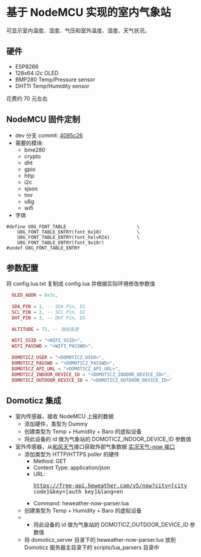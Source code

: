 # 基于 NodeMCU 实现的室内气象站

可显示室内温度、湿度、气压和室外温度、湿度、天气状况。

## 硬件
* ESP8266
* 128x64 i2c OLED
* BMP280 Temp/Pressure sensor
* DHT11 Temp/Humidity sensor

花费约 70 元左右

## NodeMCU 固件定制

* dev 分支 commit: [4095c26](https://github.com/nodemcu/nodemcu-firmware/tree/4095c26bd0d3c859c5b66ad7e460485b068b8d8e)
* 需要的模块:
  * bme280
  * crypto
  * dht
  * gpio
  * http
  * i2c
  * sjson
  * tmr
  * u8g
  * wifi
* 字体
```
#define U8G_FONT_TABLE                          \
    U8G_FONT_TABLE_ENTRY(font_6x10)             \
    U8G_FONT_TABLE_ENTRY(font_helvR24)          \
    U8G_FONT_TABLE_ENTRY(font_9x18r)
#undef U8G_FONT_TABLE_ENTRY
```

## 参数配置
将 config.lua.txt 复制成 config.lua 并根据实际环境修改参数值
```lua
  OLED_ADDR = 0x3c,
  
  SDA_PIN = 1, -- SDA Pin, D1
  SCL_PIN = 2, -- SCL Pin, D2
  DHT_PIN = 3, -- DHT Pin, D3
  
  ALTITUDE = 72, -- 海拔高度
  
  WIFI_SSID = "<WIFI_SSID>",
  WIFI_PASSWD = "<WIFI_PASSWD>",
  
  DOMOTICZ_USER = "<DOMOTICZ_USER>",
  DOMOTICZ_PASSWD = "<DOMOTICZ_PASSWD>",
  DOMOTICZ_API_URL = "<DOMOTICZ_API_URL>",
  DOMOTICZ_INDOOR_DEVICE_ID = "<DOMOTICZ_INDOOR_DEVICE_ID>",
  DOMOTICZ_OUTDOOR_DEVICE_ID = "<DOMOTICZ_OUTDOOR_DEVICE_ID>"
```

## Domoticz 集成

* 室内传感器，接收 NodeMCU 上报的数据
  * 添加硬件，类型为 Dummy
  * 创建类型为 Temp + Humidity + Baro 的虚拟设备
  * 将此设备的 id 做为气象站的 DOMOTICZ_INDOOR_DEVICE_ID 参数值
* 室外传感器，从[和风天气](https://console.heweather.com)接口获取外部气象数据 [实况天气-now 接口](https://www.heweather.com/documents/api/v5/now)
  * 添加类型为 HTTP/HTTPS poller 的硬件
    * Method: GET
    * Content Type: application/json
    * URL: <pre>https://free-api.heweather.com/v5/now?city=[city code]&key=[auth key]&lang=en</pre>
    * Command: heweather-now-parser.lua
  * 创建类型为 Temp + Humidity + Baro 的虚拟设备
  * * 将此设备的 id 做为气象站的 DOMOTICZ_OUTDOOR_DEVICE_ID 参数值
  * 将 domoticz_server 目录下的 heweather-now-parser.lua 放到 Domoticz 服务器主目录下的 scripts/lua_parsers 目录中
  
